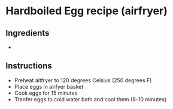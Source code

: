 # Hardboiled Egg recipe (airfryer)


## Ingredients

- 


## Instructions

- Preheat aitfryer to 120 degrees Celsius (250 degrees F)
- Place eggs in airfyer basket
- Cook eggs for 15 minutes
- Tranfer eggs to cold water bath and cool them (8-10 minutes)
